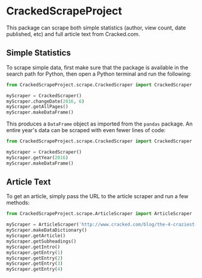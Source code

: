 # CrackedScrapeProject

This package can scrape both simple statistics (author, view count, date published, etc) and full article text from Cracked.com.


## Simple Statistics

To scrape simple data, first make sure that the package is available in the search path for Python, then open a Python terminal and run the following:

```python
from CrackedScrapeProject.scrape.CrackedScraper import CrackedScraper

myScraper = CrackedScraper()
myScraper.changeDate(2016, 6)
myScraper.getAllPages()
myScraper.makeDataFrame()
```

This produces a `DataFrame` object as imported from the `pandas` package. An entire year's data can be scraped with even fewer lines of code:

```python
from CrackedScrapeProject.scrape.CrackedScraper import CrackedScraper

myScraper = CrackedScraper()
myScraper.getYear(2016)
myScraper.makeDataFrame()
```

## Article Text

To get an article, simply pass the URL to the article scraper and run a few methods:

```python
from CrackedScrapeProject.scrape.ArticleScraper import ArticleScraper

myScraper = ArticleScraper('http://www.cracked.com/blog/the-4-craziest-moments-in-history-christmas-specials/')
myScraper.makeDataDictionary()
myScraper.getArticle()
myScraper.getSubheadings()
myScraper.getIntro()
myScraper.getEntry(1)
myScraper.getEntry(2)
myScraper.getEntry(3)
myScraper.getEntry(4)
```
